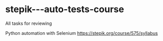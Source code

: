 # stepik---auto-tests-course

All tasks for reviewing

Python automation with Selenium
https://stepik.org/course/575/syllabus